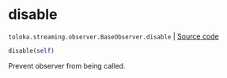 # disable
`toloka.streaming.observer.BaseObserver.disable` | [Source code](https://github.com/Toloka/toloka-kit/blob/v1.1.4/src/streaming/observer.py#L47)

```python
disable(self)
```

Prevent observer from being called.

